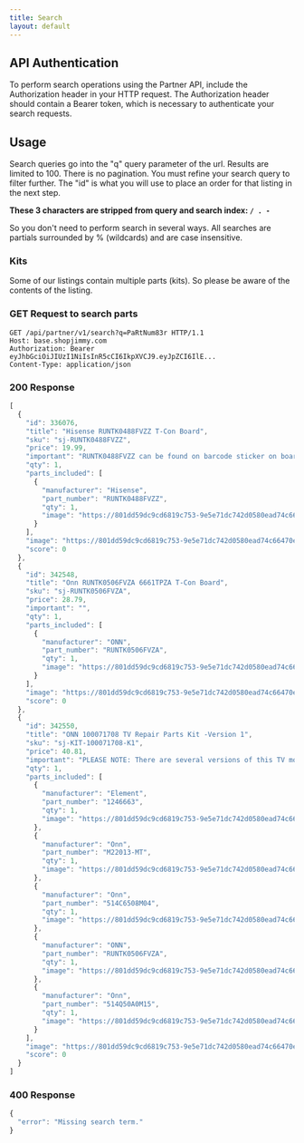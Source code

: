 ```yaml
---
title: Search
layout: default
---
```


## API Authentication

To perform search operations using the Partner API, include the Authorization header in your HTTP request. 
The Authorization header should contain a Bearer token, which is necessary to authenticate your search requests.

## Usage
Search queries go into the "q" query parameter of the url. Results are limited to 100. 
There is no pagination. You must refine your search query to filter further.
The "id" is what you will use to place an order for that listing in the next step.

**These 3 characters are stripped from query and search index: `/ . -`**

So you don't need to perform search in several ways. All searches are partials surrounded by % (wildcards) and are case insensitive.

### Kits
Some of our listings contain multiple parts (kits). So please be aware of the contents of the listing.

### GET Request to search parts
```plaintext
GET /api/partner/v1/search?q=PaRtNum83r HTTP/1.1
Host: base.shopjimmy.com
Authorization: Bearer eyJhbGciOiJIUzI1NiIsInR5cCI6IkpXVCJ9.eyJpZCI6IlE...
Content-Type: application/json
```

### 200 Response
```js
[
  {
    "id": 336076,
    "title": "Hisense RUNTK0488FVZZ T-Con Board",
    "sku": "sj-RUNTK0488FVZZ",
    "price": 19.99,
    "important": "RUNTK0488FVZZ can be found on barcode sticker on board..\\r\\n\\r\\nIMPORTANT: Horizontal lines on the screen are virtually NEVER caused by a bad T-con board. Horizontal lines indicate a defective LCD panel (screen).",
    "qty": 1,
    "parts_included": [
      {
        "manufacturer": "Hisense",
        "part_number": "RUNTK0488FVZZ",
		"qty": 1,
        "image": "https://801dd59dc9cd6819c753-9e5e71dc742d0580ead74c66470ed43a.ssl.cf2.rackcdn.com/2021-10-25-20-16-52-ShopJimmy-RUNTK0488FVZZ-TOP.jpg"
      }
    ],
    "image": "https://801dd59dc9cd6819c753-9e5e71dc742d0580ead74c66470ed43a.ssl.cf2.rackcdn.com/2021-10-25-20-16-52-ShopJimmy-RUNTK0488FVZZ-TOP.jpg",
    "score": 0
  },
  {
    "id": 342548,
    "title": "Onn RUNTK0506FVZA 6661TPZA T-Con Board",
    "sku": "sj-RUNTK0506FVZA",
    "price": 28.79,
    "important": "",
    "qty": 1,
    "parts_included": [
      {
        "manufacturer": "ONN",
        "part_number": "RUNTK0506FVZA",
		"qty": 1,
        "image": "https://801dd59dc9cd6819c753-9e5e71dc742d0580ead74c66470ed43a.ssl.cf2.rackcdn.com/2022-12-23-01-20-34-ShopJimmy-RUNTK0506FVZA-TOP.jpg"
      }
    ],
    "image": "https://801dd59dc9cd6819c753-9e5e71dc742d0580ead74c66470ed43a.ssl.cf2.rackcdn.com/2022-12-23-01-20-34-ShopJimmy-RUNTK0506FVZA-TOP.jpg",
    "score": 0
  },
  {
    "id": 342550,
    "title": "ONN 100071708 TV Repair Parts Kit -Version 1",
    "sku": "sj-KIT-100071708-K1",
    "price": 40.81,
    "important": "PLEASE NOTE: There are several versions of this TV model.  Please match the boards shown to the originals in your TV before ordering.",
    "qty": 1,
    "parts_included": [
      {
        "manufacturer": "Element",
        "part_number": "1246663",
		"qty": 1,
        "image": "https://801dd59dc9cd6819c753-9e5e71dc742d0580ead74c66470ed43a.ssl.cf2.rackcdn.com/2022-06-30-23-38-32-ShopJimmy-1246663-TOP.jpg"
      },
      {
        "manufacturer": "Onn",
        "part_number": "M22013-MT",
		"qty": 1,
        "image": "https://801dd59dc9cd6819c753-9e5e71dc742d0580ead74c66470ed43a.ssl.cf2.rackcdn.com/2022-12-23-01-07-49-ShopJimmy-M22013-MT-TOP.jpg"
      },
      {
        "manufacturer": "Onn",
        "part_number": "514C6508M04",
		"qty": 1,
        "image": "https://801dd59dc9cd6819c753-9e5e71dc742d0580ead74c66470ed43a.ssl.cf2.rackcdn.com/2022-12-23-01-01-14-ShopJimmy-514C6508M04-TOP.jpg"
      },
      {
        "manufacturer": "ONN",
        "part_number": "RUNTK0506FVZA",
		"qty": 1,
        "image": "https://801dd59dc9cd6819c753-9e5e71dc742d0580ead74c66470ed43a.ssl.cf2.rackcdn.com/2022-12-23-01-20-34-ShopJimmy-RUNTK0506FVZA-TOP.jpg"
      },
      {
        "manufacturer": "Onn",
        "part_number": "514Q50A0M15",
		"qty": 1,
        "image": "https://801dd59dc9cd6819c753-9e5e71dc742d0580ead74c66470ed43a.ssl.cf2.rackcdn.com/2022-12-23-01-10-59-ShopJimmy-514Q50A0M15-TOP.jpg"
      }
    ],
    "image": "https://801dd59dc9cd6819c753-9e5e71dc742d0580ead74c66470ed43a.ssl.cf2.rackcdn.com/2022-12-23-01-22-42-ShopJimmy-KIT-100071708-K1-TOP.jpg",
    "score": 0
  }
]
```

### 400 Response
```js
{
  "error": "Missing search term."
}
```

